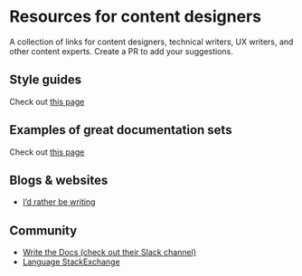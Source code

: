 # Resources for content designers
A collection of links for content designers, technical writers, UX writers, and other content experts. 
Create a PR to add your suggestions.

## Style guides
Check out [this page](style-guides.md)

## Examples of great documentation sets
Check out [this page](documentation-examples.md)

## Blogs & websites
* [I’d rather be writing](https://idratherbewriting.com/)
## Community
* [Write the Docs (check out their Slack channel)](http://www.writethedocs.org/)
* [Language StackExchange](https://english.stackexchange.com/)
